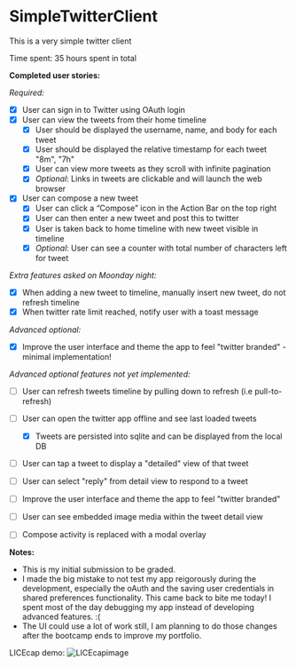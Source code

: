 SimpleTwitterClient
===================

This is a very simple twitter client

Time spent: 35 hours spent in total

**Completed user stories:**

*Required:*

 - [x] User can sign in to Twitter using OAuth login
 - [x] User can view the tweets from their home timeline
   - [x] User should be displayed the username, name, and body for each tweet
   - [x] User should be displayed the relative timestamp for each tweet "8m", "7h"
   - [x] User can view more tweets as they scroll with infinite pagination
   - [x] *Optional*: Links in tweets are clickable and will launch the web browser 
 - [x] User can compose a new tweet
   - [x] User can click a “Compose” icon in the Action Bar on the top right
   - [x] User can then enter a new tweet and post this to twitter
   - [x] User is taken back to home timeline with new tweet visible in timeline
   - [x] *Optional*: User can see a counter with total number of characters left for tweet
  
*Extra features asked on Moonday night:*
 - [x] When adding a new tweet to timeline, manually insert new tweet, do not refresh timeline
 - [x] When twitter rate limit reached, notify user with a toast message

*Advanced optional:*

 - [x] Improve the user interface and theme the app to feel "twitter branded" - minimal implementation!
 
*Advanced optional features not yet implemented:*

- [ ] User can refresh tweets timeline by pulling down to refresh (i.e pull-to-refresh)
- [ ] User can open the twitter app offline and see last loaded tweets
   - [x] Tweets are persisted into sqlite and can be displayed from the local DB
- [ ] User can tap a tweet to display a "detailed" view of that tweet
- [ ] User can select "reply" from detail view to respond to a tweet
- [ ] Improve the user interface and theme the app to feel "twitter branded"
- [ ] User can see embedded image media within the tweet detail view
- [ ] Compose activity is replaced with a modal overlay


**Notes:**

* This is my initial submission to be graded. 
* I made the big mistake to not test my app reigorously during the development, especially the oAuth and the saving user credentials in shared preferences functionality. This came back to bite me today! I spent most of the day debugging my app instead of developing advanced features. :(
* The UI could use a lot of work still, I am planning to do those changes after the bootcamp ends to improve my portfolio.

LICEcap demo:
![LICEcapimage](https://github.com/martasmith/GridImageSearch/blob/master/codepath_week2_v1.gif)
